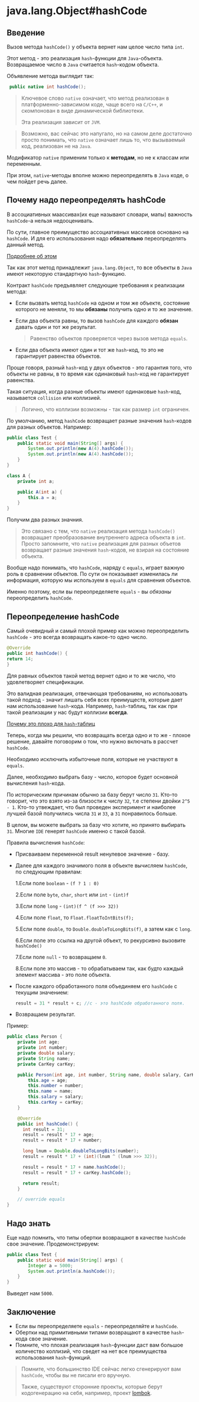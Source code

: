 # java.lang.Object#hashCode

## Введение

Вызов метода `hashCode()` у объекта вернет нам целое число типа `int`.

Этот метод - это реализация `hash`-функции для `Java`-объекта. Возвращаемое число в `Java` считается `hash`-кодом объекта.

Объявление метода выглядит так:

```java
 public native int hashCode();
```

> Ключевое слово `native` означает, что метод реализован в платформенно-зависимом коде, чаще всего на `C/C++`, и скомпонован в виде динамической библиотеки.
>
> Эта реализация зависит от `JVM`.

> Возможно, вас сейчас это напугало, но на самом деле достаточно просто понимать, что 
> `native` означает лишь то, что вызываемый код, реализован не на `Java`.

Модификатор `native` применим только к **методам**, но не к классам или переменным.

При этом, `native`-методы вполне можно переопределять в `Java` коде, о чем пойдет речь далее.

## Почему надо переопределять hashCode

В ассоциативных маассивах(их еще называют словари, мапы) важность `hashCode`-а нельзя  недооценивать.

По сути, главное преимущество ассоциативных массивов основано на `hashCode`. И для его использования надо **обязательно** переопределять данный метод.

[Подробнее об этом](../collections/map/intro.md)

Так как этот метод принадлежит `java.lang.Object`, то все объекты в `Java` имеют некоторую стандартную `hash`-функцию.

Контракт `hashCode` предъявляет следующие требования к реализации метода:

* Если вызвать метод `hashCode` на одном и том же объекте, состояние которого не меняли, то мы **обязаны** получить одно и то же значение.
  
* Если два объекта равны, то вызов `hashCode` для каждого **обязан** давать один и тот же результат.
  
    > Равенство объектов проверяется через вызов метода `equals`.

* Если два объекта имеют один и тот же `hash`-код, то это не гарантирует равенства объектов.

Проще говоря, разный `hash`-код у двух объектов - это гарантия того, что объекты не равны, в то время как одинаковый `hash`-код не гарантирует равенства.

Такая ситуация, когда разные объекты имеют одинаковые `hash`-код, называется `collision` или коллизией.

> Логично, что коллизии возможны - так как размер `int` ограничен.

По умолчанию, метод `hashCode` возвращает разные значения `hash`-кодов для разных объектов.
Например:

```java
public class Test {
    public static void main(String[] args) {
        System.out.println(new A(4).hashCode());
        System.out.println(new A(4).hashCode());
    }
}

class A {
    private int a;

    public A(int a) {
        this.a = a;
    }
}
```

Получим два разных значния.

> Это связано с тем, что `native` реализация метода `hashCode()` возвращает преобразование внутреннего адреса объекта в `int`.
> Просто запомните, что `native` реализация для разных объетов возвращает разные значения `hash`-кодов, не взирая на состояние объекта.

Вообще надо понимать, что `hashCode`, наряду с `equals`, играет важную роль в сравнении объектов.
По сути он показывает изменилась ли информация, которую мы используем в `equals` для сравнения объектов.

Именно поэтому, если вы переопределяете `equals` - вы *обязаны* переопределить `hashCode`.

## Переопределение hashCode

Самый очевидный и самый плохой пример как можно переопределить `hashCode` - это всегда возвращать какое-то одно число.

```java
@Override
public int hashCode() {
return 14;
}
```

Для равных объектов такой метод вернет одно и то же число, что удовлетворяет спецификации.

Это валидная реализация, отвечающая требованиям, но использовать такой подход - значит лишать себя всех преимуществ, которые дает нам использование `hash`-кода.
Например, `hash`-таблиц, так как при такой реализации у нас будут коллизии **всегда**.

[Почему это плохо для `hash`-таблиц](./collections/map/)

Теперь, когда мы решили, что возвращать всегда одно и то же - плохое решение, давайте поговорим о том, что нужно включать в рассчет `hashCode`.

Необходимо исключить избыточные поля, которые не участвуют в `equals`.

Далее, необходимо выбрать базу - число, которое будет основной вычисления `hash`-кода.

По историческим причинам обычно за базу берут число `31`.
Кто-то говорит, что это взято из-за близости к числу `32`, т.е степени двойки `2^5 - 1`.
Кто-то утвеждает, что был проведен эксперимент и наиболее лучшей базой получились числа `31` и `33`, а `31` понравилось больше.

В целом, вы можете выбрать за базу что хотите, но принято выбирать `31`.
Многие `IDE` генерят `hashCode` именно с такой базой.

Правила вычисления `hashCode`:

* Присваиваем переменной result ненулевое значение - базу.
* Далее для каждого значимого поля в объекте вычисляем `hashCode`, по следующим правилам:

    1.Если поле `boolean` - `(f ? 1 : 0)`

    2.Если поле `byte`, `char`, `short` или `int` - `(int)f`

    3.Если поле `long` - `(int)(f ^ (f >>> 32))`

    4.Если поле `float`, то `Float.floatToIntBits(f);`

    5.Если поле `double`, то `Double.doubleToLongBits(f)`, а затем как с `long`.

    6.Если поле это ссылка на другой объект, то рекурсивно вызовите `hashCode()`

    7.Если поле `null` - то возвращаем `0`.

    8.Если поле это массив - то обрабатываем так, как будто каждый элемент массива - это поле объекта.

* После каждого обработанного поля объединяем его `hashCode` с текущим значением:
  
    ```java
    result = 31 * result + c; //c - это hashCode обработанного поля.
    ```
* Возвращаем результат.

Пример:

```java
public class Person {
    private int age;
    private int number;
    private double salary;
    private String name;
    private CarKey carKey;

    public Person(int age, int number, String name, double salary, CarKey carKey) {
        this.age = age;
        this.number = number;
        this.name = name;
        this.salary = salary;
        this.carKey = carKey;
    }

    @Override
    public int hashCode() {
      int result = 31;
      result = result * 17 + age;
      result = result * 17 + number;

      long lnum = Double.doubleToLongBits(number);
      result = result * 17 + (int)(lnum ^ (lnum >>> 32));

      result = result * 17 + name.hashCode();
      result = result * 17 + carKey.hashCode();

      return result;
    }

    // override equals
}
```

## Надо знать

Еще надо помнить, что типы обертки возвращают в качестве `hashCode` свое значение.
Продемонстрируем:

```java
public class Test {
    public static void main(String[] args) {
        Integer a = 5000;
        System.out.println(a.hashCode());
    }
}
```

Выведет нам `5000`.

## Заключение

* Если вы переопределяете `equals` - переопределяйте и `hashCode`.
* Обертки над примитивными типами возвращают в качестве `hash`-кода свое значение.
* Помните, что плохая реализация `hash`-функции даст вам большое количество коллизий, что сведет на нет все преимущества использования `hash`-функций.

> Помните, что большинство IDE сейчас легко сгенерируют вам `hashCode`, чтобы вы не писали его вручную.
>
> Также, существуют сторонние проекты, которые берут кодогенерацию на себя, например, проект [lombok](https://projectlombok.org/).

